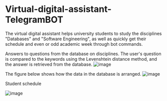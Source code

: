 # Virtual-digital-assistant-TelegramBOT
The virtual digital assistant helps university students to study the disciplines "Databases" and "Software Engineering", as well as quickly get their schedule and even or odd academic week through bot commands.

Answers to questions from the database on disciplines. The user's question is compared to the keywords using the Levenshtein distance method, and the answer is retrieved from the database.
![image](https://github.com/TermoT1/Virtual-digital-assistant-TelegramBOT/assets/131129553/e7d865e9-fcce-4e7b-a6fb-bf84756683ef)

The figure below shows how the data in the database is arranged.
![image](https://github.com/TermoT1/Virtual-digital-assistant-TelegramBOT/assets/131129553/a3a75051-00e5-4bed-9d67-c1599172ce53)


Student schedule

![image](https://github.com/TermoT1/Virtual-digital-assistant-TelegramBOT/assets/131129553/3a92a0a3-c830-49bc-8b22-960890cccded)

